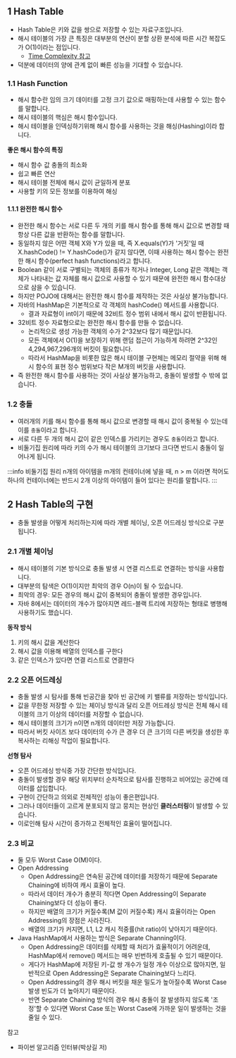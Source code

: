 ## 1 Hash Table

- Hash Table은 키와 값을 쌍으로 저장할 수 있는 자료구조입니다.
- 해시 테이블의 가장 큰 특징은 대부분의 연산이 분할 상환 분석에 따른 시간 복잡도가 O(1)이라는 점입니다.
  - [Time Complexity 참고](../../Algorithm/Time-Complexity/Time-Complexity.md)
- 덕분에 데이터의 양에 관계 없이 빠른 성능을 기대할 수 있습니다.

### 1.1 Hash Function

- 해시 함수란 임의 크기 데이터를 고정 크기 값으로 매핑하는데 사용할 수 있는 함수를 말합니다.
- 해시 테이블의 핵심은 해시 함수입니다.
- 해시 테이블을 인덱싱하기위해 해시 함수를 사용하는 것을 해싱(Hashing)이라 합니다.

**좋은 해시 함수의 특징**

- 해시 함수 값 충돌의 최소화
- 쉽고 빠른 연산
- 해시 테이블 전체에 해시 값이 균일하게 분포
- 사용할 키의 모든 정보를 이용하여 해싱

#### 1.1.1 완전한 해시 함수
- 완전한 해시 함수는 서로 다른 두 개의 키를 해시 함수를 통해 해시 값으로 변경할 때 항상 다른 값을 반환하는 함수를 말합니다.
- 동일하지 않은 어떤 객체 X와 Y가 있을 때, 즉 X.equals(Y)가 '거짓'일 때 X.hashCode() != Y.hashCode()가 같지 않다면, 이때 사용하는 해시 함수는 완전한 해시 함수(perfect hash functions)라고 합니다.
- Boolean 같이 서로 구별되는 객체의 종류가 적거나 Integer, Long 같은 객체는 객체가 나타내는 값 자체를 해시 값으로 사용할 수 있기 때문에 완전한 해시 함수대상으로 삼을 수 있습니다.
- 하지만 POJO에 대해서는 완전한 해시 함수를 제작하는 것은 사실상 불가능합니다.
- 자바의 HashMap은 기본적으로 각 객체의 hashCode() 메서드를 사용합니다. 
  - 결과 자료형이 int이기 때문에 32비트 정수 범위 내에서 해시 값이 반환됩니다.
- 32비트 정수 자료형으로는 완전한 해시 함수를 만들 수 없습니다.
  - 논리적으로 생성 가능한 객체의 수가 2^32보다 많기 때문입니다.
  - 모든 객체에서 O(1)을 보장하기 위해 랜덤 접근이 가능하게 하려면 2^32인 4,294,967,296개의 버킷이 필요합니다.
  - 따라서 HashMap을 비롯한 많은 해시 테이블 구현체는 메모리 절약을 위해 해시 함수의 표현 정수 범위보다 작은 M개의 버킷을 사용합니다.
- 즉 완전한 해시 함수를 사용하는 것이 사실상 불가능하고, 충돌이 발생할 수 밖에 없습니다.

### 1.2 충돌

- 여러개의 키를 해시 함수를 통해 해시 값으로 변경할 때 해시 값이 중복될 수 있는데 이를 `충돌`이라고 합니다.
- 서로 다른 두 개의 해시 값이 같은 인덱스를 가리키는 경우도 `충돌`이라고 합니다.
- 비둘기집 원리에 따라 키의 수가 해시 테이블의 크기보다 크다면 반드시 충돌이 일어나게 됩니다.

:::info 비둘기집 원리
n개의 아이템을 m개의 컨테이너에 넣을 때, n > m 이라면 적어도 하나의 컨테이너에는 반드시 2개 이상의 아이템이 들어 있다는 원리를 말합니다. 
:::


## 2 Hash Table의 구현

- 충돌 발생을 어떻게 처리하는지에 따라 개별 체이닝, 오픈 어드레싱 방식으로 구분됩니다.

### 2.1 개별 체이닝

- 해시 테이블의 기본 방식으로 충돌 발생 시 연결 리스트로 연결하는 방식을 사용합니다.
- 대부분의 탐색은 O(1)이지만 최악의 경우 O(n)이 될 수 있습니다.
- 최악의 경우: 모든 경우의 해시 값이 중복되어 충돌이 발생한 경우입니다.
- 자바 8에서는 데이터의 개수가 많아지면 레드-블랙 트리에 저장하는 형태로 병행해 사용하기도 했습니다.

**동작 방식**

1. 키의 해시 값을 계산한다
2. 해시 값을 이용해 배열의 인덱스를 구한다
3. 같은 인덱스가 있다면 연결 리스트로 연결한다

### 2.2 오픈 어드레싱

- 충돌 발생 시 탐사를 통해 빈공간을 찾아 빈 공간에 키 밸류를 저장하는 방식입니다.
- 값을 무한정 저장할 수 있는 체이닝 방식과 달리 오픈 어드레싱 방식은 전체 해시 테이블의 크기 이상의 데이터를 저장할 수 없습니다.
- 해시 테이블의 크기가 n이면 n개의 데이터만 저장 가능합니다.
- 따라서 버킷 사이즈 보다 데이터의 수가 큰 경우 더 큰 크기의 다른 버킷을 생성한 후 복사하는 리해싱 작업이 필요합니다.

**선형 탐사**

- 오픈 어드레싱 방식중 가장 간단한 방식입니다.
- 충돌이 발생할 경우 해당 위치부터 순차적으로 탐사를 진행하고 비어있는 공간에 데이터를 삽입합니다.
- 구현이 간단하고 의외로 전체적인 성능이 좋은편입니다.
- 그러나 데이터들이 고르게 분포되지 않고 뭉치는 현상인 **클러스터링**이 발생할 수 있습니다.
- 이로인해 탐사 시간이 증가하고 전체적인 효율이 떨어집니다.

### 2.3 비교
- 둘 모두 Worst Case O(M)이다.
- Open Addressing
  - Open Addressing은 연속된 공간에 데이터를 저장하기 때문에 Separate Chaining에 비하여 캐시 효율이 높다. 
  - 따라서 데이터 개수가 충분히 적다면 Open Addressing이 Separate Chaining보다 더 성능이 좋다. 
  - 하지만 배열의 크기가 커질수록(M 값이 커질수록) 캐시 효율이라는 Open Addressing의 장점은 사라진다. 
  - 배열의 크기가 커지면, L1, L2 캐시 적중률(hit ratio)이 낮아지기 때문이다. 
- Java HashMap에서 사용하는 방식은 Separate Channing이다. 
  - Open Addressing은 데이터를 삭제할 때 처리가 효율적이기 어려운데, HashMap에서 remove() 메서드는 매우 빈번하게 호출될 수 있기 때문이다. 
  - 게다가 HashMap에 저장된 키-값 쌍 개수가 일정 개수 이상으로 많아지면, 일반적으로 Open Addressing은 Separate Chaining보다 느리다. 
  - Open Addressing의 경우 해시 버킷을 채운 밀도가 높아질수록 Worst Case 발생 빈도가 더 높아지기 때문이다. 
  - 반면 Separate Chaining 방식의 경우 해시 충돌이 잘 발생하지 않도록 '조정'할 수 있다면 Worst Case 또는 Worst Case에 가까운 일이 발생하는 것을 줄일 수 있다.

참고

- 파이썬 알고리즘 인터뷰(박상길 저)